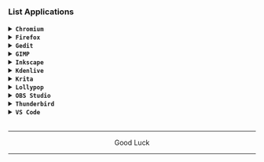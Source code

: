 ### List Applications

<details><summary><code><b>Chromium</b></code></summary>

![Screenshot_2024-03-07-13-56-23-466_com realvnc viewer android](https://github.com/wahasa/Alpine/assets/69626847/67c466e3-972a-4957-98ef-cdf71be4b539)

[> Click Here <](https://github.com/wahasa/Fedora/blob/main/Note/Chromiumfix.md)
</details>

<details><summary><code><b>Firefox</b></code></summary>

![Screenshot_2024-03-19-07-00-51-893_com realvnc viewer android](https://github.com/wahasa/Fedora/assets/69626847/8e951f34-2a72-40f2-b5da-bc143ec4b178)

[> Click Here <](https://github.com/wahasa/Fedora/blob/main/Note/Firefoxfix.md)
</details>

<details><summary><code><b>Gedit</b></code></summary>

![Screenshot_2024-03-19-07-17-37-990_com realvnc viewer android](https://github.com/wahasa/Fedora/assets/69626847/9c78417e-34de-445d-bad1-19c0a85f7c42)
```
sudo dnf install gedit
```
</details>

<details><summary><code><b>GIMP</b></code></summary>

![Screenshot_2024-03-19-07-13-32-815_com realvnc viewer android](https://github.com/wahasa/Fedora/assets/69626847/0fa44a26-b366-40ed-a85e-a06462849e6e)
```
sudo dnf install gimp
```
</details>

<details><summary><code><b>Inkscape</b></code></summary>

![Screenshot_2024-03-19-07-14-36-475_com realvnc viewer android](https://github.com/wahasa/Fedora/assets/69626847/47f08eb4-37e0-43e7-9f21-73485f7fa07e)
```
sudo dnf install inkscape
```
</details>

<details><summary><code><b>Kdenlive</b></code></summary>

![Screenshot_2024-03-19-07-11-33-858_com realvnc viewer android](https://github.com/wahasa/Fedora/assets/69626847/865079ae-234e-4143-a472-84270154b56f)
```
sudo dnf install kdenlive
```
</details>

<details><summary><code><b>Krita</b></code></summary>

![Screenshot_2024-03-19-07-16-49-359_com realvnc viewer android](https://github.com/wahasa/Fedora/assets/69626847/f2b1637a-eb21-4bf9-aee0-cbad9ebd411f)
```
sudo dnf install krita
```
</details>

<details><summary><code><b>Lollypop</b></code></summary>

![Screenshot_2024-03-19-07-09-54-118_com realvnc viewer android](https://github.com/wahasa/Fedora/assets/69626847/15d6a1a3-7f90-47af-a5c2-adb17cacda73)
```
sudo dnf install lollypop
```
</details>

<details>
<summary><code><b>OBS Studio</b></code></summary>

![Screenshot_2024-03-19-07-09-02-351_com realvnc viewer android](https://github.com/wahasa/Fedora/assets/69626847/30739271-3758-412e-a00e-a0eef1655369)
```
sudo dnf install obs-studio
```
</details>

<details><summary><code><b>Thunderbird</b></code></summary>

![Screenshot_2024-03-19-07-03-54-219_com realvnc viewer android](https://github.com/wahasa/Fedora/assets/69626847/753c37d2-21ba-467c-990f-22f38a84acf7)
```
sudo dnf install thunderbird
```
</details>

<details><summary><code><b>VS Code</b></code></summary>

![Screenshot_2024-02-25-14-58-50-635_com realvnc viewer android](https://github.com/wahasa/Kali-Nethunter/assets/69626847/e1017552-7765-4330-a47c-69f7bdf869ca)
```
wget https://raw.githubusercontent.com/wahasa/Fedora/main/vscodefix.sh ; chmod +x vscodefix.sh ; ./vscodefix.sh
```
</details>
</br>

---
<p align="center">Good Luck</p>

---
